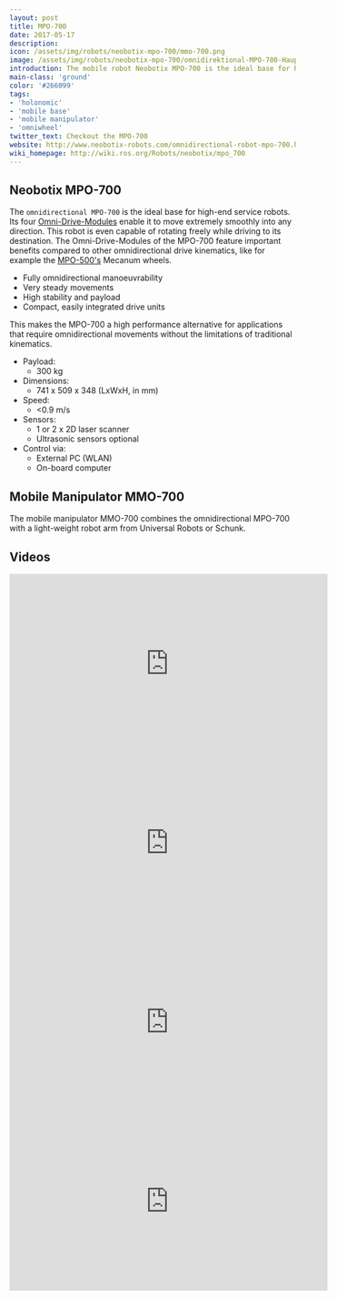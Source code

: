 ```yaml
---
layout: post
title: MPO-700
date: 2017-05-17
description:
icon: /assets/img/robots/neobotix-mpo-700/mmo-700.png
image: /assets/img/robots/neobotix-mpo-700/omnidirektional-MPO-700-Hauptansicht.jpg
introduction: The mobile robot Neobotix MPO-700 is the ideal base for high-end service robots. Its four Omni-Drive-Modules enable it to move extremely smoothly into any direction.
main-class: 'ground'
color: '#266099'
tags:
- 'holonomic'
- 'mobile base'
- 'mobile manipulator'
- 'omniwheel'
twitter_text: Checkout the MPO-700
website: http://www.neobotix-robots.com/omnidirectional-robot-mpo-700.html
wiki_homepage: http://wiki.ros.org/Robots/neobotix/mpo_700
---
```


## Neobotix MPO-700 
The `omnidirectional MPO-700` is the ideal base for high-end service robots. Its four [Omni-Drive-Modules](http://www.neobotix-robots.com/components.html#c225) enable it to move extremely smoothly into any direction. This robot is even capable of rotating freely while driving to its destination. The Omni-Drive-Modules of the MPO-700 feature important benefits compared to other omnidirectional drive kinematics, like for example the [MPO-500's](http://robots.ros.org/neobotix-mpo-500/) Mecanum wheels.

* Fully omnidirectional manoeuvrability
* Very steady movements
* High stability and payload
* Compact, easily integrated drive units

This makes the MPO-700 a high performance alternative for applications that require omnidirectional movements without the limitations of traditional kinematics.

* Payload:
  * 300 kg
* Dimensions:
  * 741 x 509 x 348 (LxWxH, in mm)
* Speed:
  * <0.9 m/s
* Sensors:
  * 1 or 2 x 2D laser scanner
  * Ultrasonic sensors optional
* Control via:
  * External PC (WLAN)
  * On-board computer

## Mobile Manipulator MMO-700 

The mobile manipulator MMO-700 combines the omnidirectional MPO-700 with a light-weight robot arm from Universal Robots or Schunk. 

## Videos

<iframe width="560" height="315" src="https://www.youtube.com/embed/0m7UwIFPyEQ" frameborder="0" allowfullscreen></iframe>

<iframe width="560" height="315" src="https://www.youtube.com/embed/cV7aT8nvUL4" frameborder="0" allowfullscreen></iframe>

<iframe width="560" height="315" src="https://www.youtube.com/embed/ag6l2YM-x2Q" frameborder="0" allowfullscreen></iframe>

<iframe width="560" height="315" src="https://www.youtube.com/embed/4DJvqpOv6do" frameborder="0" allowfullscreen></iframe>

